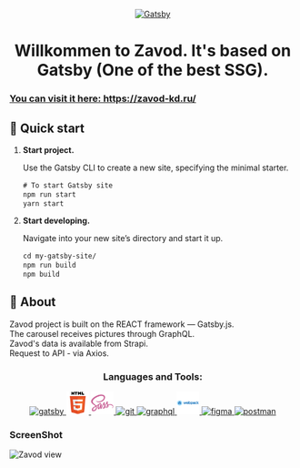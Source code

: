 <p align="center">
  <a href="https://www.gatsbyjs.com/?utm_source=starter&utm_medium=readme&utm_campaign=minimal-starter">
    <img alt="Gatsby" src="https://www.gatsbyjs.com/Gatsby-Monogram.svg" width="60" />
  </a>
</p>
<h1 align="center">
 Willkommen to Zavod. It's based on Gatsby (One of the best SSG).
</h1>
<h3>
 <a href="https://zavod-kd.ru/">
    You can visit it here: https://zavod-kd.ru/
  </a>
</h3>

## 🚀 Quick start

1.  **Start project.**

    Use the Gatsby CLI to create a new site, specifying the minimal starter.

    ```shell
    # To start Gatsby site
    npm run start
    yarn start
    ```

2.  **Start developing.**

    Navigate into your new site’s directory and start it up.

    ```shell
    cd my-gatsby-site/
    npm run build
    npm build
    ```


## 📌 About

Zavod project is built on the REACT framework — Gatsby.js.</br>
The carousel receives pictures through GraphQL.</br>
Zavod's data is available from Strapi.</br>
Request to API - via Axios.</br>

<h3 align="center">Languages and Tools:</h3>
            <p align="center">
  <a href="https://www.gatsbyjs.com/" target="_blank" rel="noreferrer">
                    <img
                        src="https://www.vectorlogo.zone/logos/gatsbyjs/gatsbyjs-icon.svg"
                        alt="gatsby"
                        width="40"
                        height="40"
                    />
                </a>
   <a href="https://www.w3.org/html/" target="_blank" rel="noreferrer">
                    <img
                        src="https://raw.githubusercontent.com/devicons/devicon/master/icons/html5/html5-original-wordmark.svg"
                        alt="html5"
                        width="40"
                        height="40"
                    />
                </a>
   <a href="https://sass-lang.com" target="_blank" rel="noreferrer">
                    <img
                        src="https://raw.githubusercontent.com/devicons/devicon/master/icons/sass/sass-original.svg"
                        alt="sass"
                        width="40"
                        height="40"
                    />
                </a>
  
   <a href="https://git-scm.com/" target="_blank" rel="noreferrer">
                    <img
                        src="https://www.vectorlogo.zone/logos/git-scm/git-scm-icon.svg"
                        alt="git"
                        width="40"
                        height="40"
                    />
                </a>
   <a href="https://graphql.org" target="_blank" rel="noreferrer">
                    <img
                        src="https://www.vectorlogo.zone/logos/graphql/graphql-icon.svg"
                        alt="graphql"
                        width="40"
                        height="40"
                    />
                </a>
   <a href="https://webpack.js.org" target="_blank" rel="noreferrer">
                    <img
                        src="https://raw.githubusercontent.com/devicons/devicon/d00d0969292a6569d45b06d3f350f463a0107b0d/icons/webpack/webpack-original-wordmark.svg"
                        alt="webpack"
                        width="40"
                        height="40"
                    />
                </a>
    <a href="https://www.figma.com/" target="_blank" rel="noreferrer">
                    <img
                        src="https://www.vectorlogo.zone/logos/figma/figma-icon.svg"
                        alt="figma"
                        width="40"
                        height="40"
                    />
                </a>
  
  <a href="https://postman.com" target="_blank" rel="noreferrer">
                    <img
                        src="https://www.vectorlogo.zone/logos/getpostman/getpostman-icon.svg"
                        alt="postman"
                        width="40"
                        height="40"
                    />
                </a>
  
  
</p>

### ScreenShot

<p>
 <img
                        src="https://anton-zolf.su/img/zavod_1.PNG"
                        alt="Zavod view"
                        width="605"
                        height="450"
                    />
</p>



